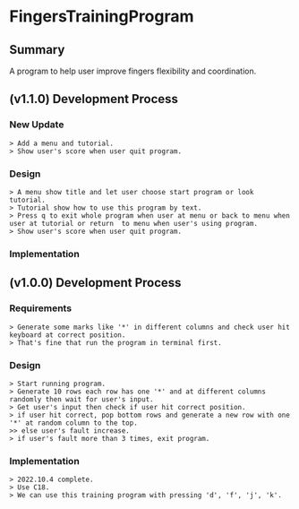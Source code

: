# FingersTrainingProgram


Summary
---
  A program to help user improve fingers flexibility and coordination.

(v1.1.0) Development Process
---
  ### New Update
    > Add a menu and tutorial.
    > Show user's score when user quit program.
    
  ### Design
    > A menu show title and let user choose start program or look tutorial.
    > Tutorial show how to use this program by text.
    > Press q to exit whole program when user at menu or back to menu when user at tutorial or return  to menu when user's using program.
    > Show user's score when user quit program.
  
  ### Implementation
  

(v1.0.0) Development Process
---
  ### Requirements
    > Generate some marks like '*' in different columns and check user hit keyboard at correct position.
    > That's fine that run the program in terminal first.
  
  ### Design
    > Start running program.
    > Generate 10 rows each row has one '*' and at different columns randomly then wait for user's input.
    > Get user's input then check if user hit correct position.
    > if user hit correct, pop bottom rows and generate a new row with one '*' at random column to the top.
    >> else user's fault increase.
    > if user's fault more than 3 times, exit program. 
    
  ### Implementation
    > 2022.10.4 complete.
    > Use C18.
    > We can use this training program with pressing 'd', 'f', 'j', 'k'.
    
